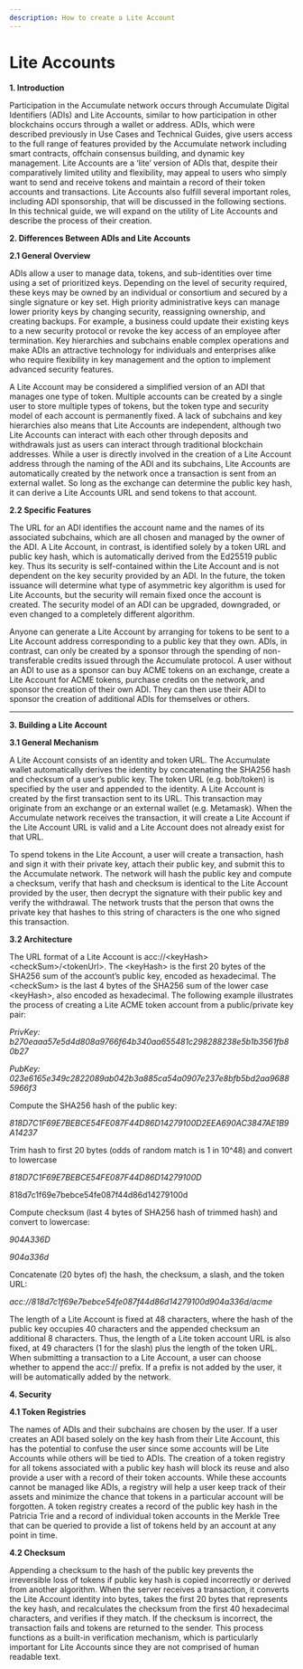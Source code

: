 ```yaml
---
description: How to create a Lite Account
---
```


# Lite Accounts

**1.      Introduction**

Participation in the Accumulate network occurs through Accumulate Digital Identifiers (ADIs) and Lite Accounts, similar to how participation in other blockchains occurs through a wallet or address. ADIs, which were described previously in Use Cases and Technical Guides, give users access to the full range of features provided by the Accumulate network including smart contracts, offchain consensus building, and dynamic key management. Lite Accounts are a ‘lite’ version of ADIs that, despite their comparatively limited utility and flexibility, may appeal to users who simply want to send and receive tokens and maintain a record of their token accounts and transactions. Lite Accounts also fulfill several important roles, including ADI sponsorship, that will be discussed in the following sections. In this technical guide, we will expand on the utility of Lite Accounts and describe the process of their creation.

&#x20;

**2.      Differences Between ADIs and Lite Accounts**

**2.1    General Overview**

ADIs allow a user to manage data, tokens, and sub-identities over time using a set of prioritized keys. Depending on the level of security required, these keys may be owned by an individual or consortium and secured by a single signature or key set. High priority administrative keys can manage lower priority keys by changing security, reassigning ownership, and creating backups. For example, a business could update their existing keys to a new security protocol or revoke the key access of an employee after termination. Key hierarchies and subchains enable complex operations and make ADIs an attractive technology for individuals and enterprises alike who require flexibility in key management and the option to implement advanced security features.

A Lite Account may be considered a simplified version of an ADI that manages one type of token. Multiple accounts can be created by a single user to store multiple types of tokens, but the token type and security model of each account is permanently fixed. A lack of subchains and key hierarchies also means that Lite Accounts are independent, although two Lite Accounts can interact with each other through deposits and withdrawals just as users can interact through traditional blockchain addresses. While a user is directly involved in the creation of a Lite Account address through the naming of the ADI and its subchains, Lite Accounts are automatically created by the network once a transaction is sent from an external wallet. So long as the exchange can determine the public key hash, it can derive a Lite Accounts URL and send tokens to that account.

**2.2    Specific Features**

The URL for an ADI identifies the account name and the names of its associated subchains, which are all chosen and managed by the owner of the ADI. A Lite Account, in contrast, is identified solely by a token URL and public key hash, which is automatically derived from the Ed25519 public key. Thus its security is self-contained within the Lite Account and is not dependent on the key security provided by an ADI. In the future, the token issuance will determine what type of asymmetric key algorithm is used for Lite Accounts, but the security will remain fixed once the account is created. The security model of an ADI can be upgraded, downgraded, or even changed to a completely different algorithm.

Anyone can generate a Lite Account by arranging for tokens to be sent to a Lite Account address corresponding to a public key that they own. ADIs, in contrast, can only be created by a sponsor through the spending of non-transferable credits issued through the Accumulate protocol. A user without an ADI to use as a sponsor can buy ACME tokens on an exchange, create a Lite Account for ACME tokens, purchase credits on the network, and sponsor the creation of their own ADI. They can then use their ADI to sponsor the creation of additional ADIs for themselves or others.

** **

**3.      Building a Lite Account**

**3.1    General Mechanism**

A Lite Account consists of an identity and token URL. The Accumulate wallet automatically derives the identity by concatenating the SHA256 hash and checksum of a user’s public key. The token URL (e.g. bob/token) is specified by the user and appended to the identity. A Lite Account is created by the first transaction sent to its URL. This transaction may originate from an exchange or an external wallet (e.g. Metamask). When the Accumulate network receives the transaction, it will create a Lite Account if the Lite Account URL is valid and a Lite Account does not already exist for that URL.

To spend tokens in the Lite Account, a user will create a transaction, hash and sign it with their private key, attach their public key, and submit this to the Accumulate network. The network will hash the public key and compute a checksum, verify that hash and checksum is identical to the Lite Account provided by the user, then decrypt the signature with their public key and verify the withdrawal. The network trusts that the person that owns the private key that hashes to this string of characters is the one who signed this transaction.

**3.2     Architecture**

The URL format of a Lite Account is acc://\<keyHash>\<checkSum>/\<tokenUrl>. The \<keyHash> is the first 20 bytes of the SHA256 sum of the account’s public key, encoded as hexadecimal. The \<checkSum> is the last 4 bytes of the SHA256 sum of the lower case \<keyHash>, also encoded as hexadecimal. The following example illustrates the process of creating a Lite ACME token account from a public/private key pair:

_PrivKey: b270eaaa57e5d4d808a9766f64b340aa655481c298288238e5b1b3561fb80b27_

_PubKey: 023e6165e349c2822089ab042b3a885ca54a0907e237e8bfb5bd2aa96885966f3_

Compute the SHA256 hash of the public key:

_818D7C1F69E7BEBCE54FE087F44D86D14279100D2EEA690AC3847AE1B9A14237_

Trim hash to first 20 bytes (odds of random match is 1 in 10^48) and convert to lowercase

_818D7C1F69E7BEBCE54FE087F44D86D14279100D_

818d7c1f69e7bebce54fe087f44d86d14279100d

Compute checksum (last 4 bytes of SHA256 hash of trimmed hash) and convert to lowercase:

_904A336D_

_904a336d_

Concatenate (20 bytes of) the hash, the checksum, a slash, and the token URL:

_acc://_818d7c1f69e7bebce54fe087f44d86d14279100d904a336d_/acme_

The length of a Lite Account is fixed at 48 characters, where the hash of the public key occupies 40 characters and the appended checksum an additional 8 characters. Thus, the length of a Lite token account URL is also fixed, at 49 characters (1 for the slash) plus the length of the token URL. When submitting a transaction to a Lite Account, a user can choose whether to append the acc:// prefix. If a prefix is not added by the user, it will be automatically added by the network.

&#x20;

**4.      Security**

**4.1    Token Registries**

The names of ADIs and their subchains are chosen by the user. If a user creates an ADI based solely on the key hash from their Lite Account, this has the potential to confuse the user since some accounts will be Lite Accounts while others will be tied to ADIs. The creation of a token registry for all tokens associated with a public key hash will block its reuse and also provide a user with a record of their token accounts. While these accounts cannot be managed like ADIs, a registry will help a user keep track of their assets and minimize the chance that tokens in a particular account will be forgotten. A token registry creates a record of the public key hash in the Patricia Trie and a record of individual token accounts in the Merkle Tree that can be queried to provide a list of tokens held by an account at any point in time.

**4.2    Checksum**

Appending a checksum to the hash of the public key prevents the irreversible loss of tokens if public key hash is copied incorrectly or derived from another algorithm. When the server receives a transaction, it converts the Lite Account identity into bytes, takes the first 20 bytes that represents the key hash, and recalculates the checksum from the first 40 hexadecimal characters, and verifies if they match. If the checksum is incorrect, the transaction fails and tokens are returned to the sender. This process functions as a built-in verification mechanism, which is particularly important for Lite Accounts since they are not comprised of human readable text.
